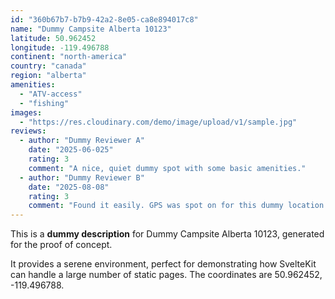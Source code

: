 ```yaml
---
id: "360b67b7-b7b9-42a2-8e05-ca8e894017c8"
name: "Dummy Campsite Alberta 10123"
latitude: 50.962452
longitude: -119.496788
continent: "north-america"
country: "canada"
region: "alberta"
amenities:
  - "ATV-access"
  - "fishing"
images:
  - "https://res.cloudinary.com/demo/image/upload/v1/sample.jpg"
reviews:
  - author: "Dummy Reviewer A"
    date: "2025-06-025"
    rating: 3
    comment: "A nice, quiet dummy spot with some basic amenities."
  - author: "Dummy Reviewer B"
    date: "2025-08-08"
    rating: 3
    comment: "Found it easily. GPS was spot on for this dummy location."
---
```


This is a **dummy description** for Dummy Campsite Alberta 10123, generated for the proof of concept.

It provides a serene environment, perfect for demonstrating how SvelteKit can handle a large number of static pages. The coordinates are 50.962452, -119.496788.
